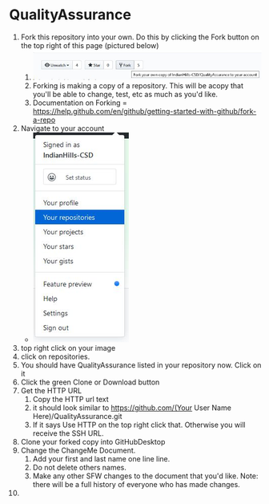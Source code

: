 # QualityAssurance

1. Fork this repository into your own.  Do this by clicking the Fork button on the top right of this page (pictured below)
   1. ![Fork Image](Fork%20image.jpg)
   2. Forking is making a copy of a repository.  This will be acopy that you'll be able to change, test, etc as much as you'd like.
   3. Documentation on Forking = https://help.github.com/en/github/getting-started-with-github/fork-a-repo
2. Navigate to your account
   * ![Fork Image](Profile%20Repo.jpg)
3. top right click on your image
4. click on repositories.
5. You should have QualityAssurance listed in your repository now.  Click on it
6. Click the green Clone or Download button
7. Get the HTTP URL
   1. Copy the HTTP url text
   2. it should look similar to https://github.com/(Your User Name Here)/QualityAssurance.git
   3. If it says Use HTTP on the top right click that. Otherwise you will receive the SSH URL.
8. Clone your forked copy into GitHubDesktop
9. Change the ChangeMe Document. 
   1. Add your first and last name one line line.
   2. Do not delete others names.
   3. Make any other SFW changes to the document that you'd like.  Note: there will be a full history of everyone who has made changes.
10. 

